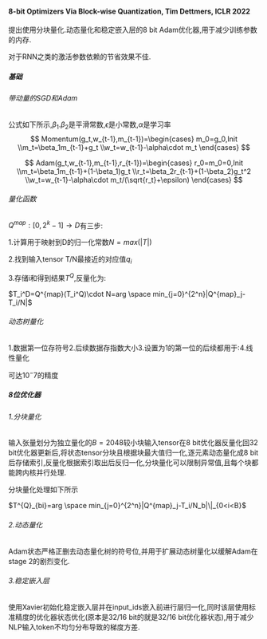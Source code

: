 #### 8-bit Optimizers Via Block-wise Quantization, Tim Dettmers, ICLR 2022

提出使用分块量化.动态量化和稳定嵌入层的8 bit Adam优化器,用于减少训练参数的内存.

对于RNN之类的激活参数依赖的节省效果不佳.

##### 基础

###### 带动量的SGD和Adam

公式如下所示,$\beta_1.\beta_2$是平滑常数,$\epsilon$是小常数,$\alpha$是学习率
$$
Momentum(g_t,w_{t-1},m_{t-1})=\begin{cases} m_0=g_0,Init
\\m_t=\beta_1m_{t-1}+g_t
\\w_t=w_{t-1}-\alpha\cdot m_t
\end{cases}
$$

$$
Adam(g_t,w_{t-1},m_{t-1},r_{t-1})=\begin{cases} r_0=m_0=0,Init
\\m_t=\beta_1m_{t-1}+(1-\beta_1)g_t
\\r_t=\beta_2r_{t-1}+(1-\beta_2)g_t^2
\\w_t=w_{t-1}-\alpha\cdot m_t/(\sqrt{r_t}+\epsilon)
\end{cases}
$$

###### 量化函数

$Q^{map}:[0,2^k-1]\rightarrow D$有三步:

1.计算用于映射到D的归一化常数$N=max(|T|)$

2.找到输入tensor T/N最接近的对应值$q_i$

3.存储i和得到结果$T^Q$,反量化为:

$T_i^D=Q^{map}(T_i^Q)\cdot N=arg \space min_{j=0}^{2^n}|Q^{map}_j-T_i/N|$

###### 动态树量化

1.数据第一位存符号2.后续数据存指数大小3.设置为1的第一位的后续都用于:4.线性量化

可达$10^-7$​的精度

##### 8位优化器

###### 1.分块量化

输入张量划分为独立量化的$B=2048$​较小块输入tensor在8 bit优化器反量化回32 bit优化器更新后,将状态tensor分块且根据块最大值归一化,逐元素动态量化成8 bit后存储索引,反量化根据索引取出后反归一化,分块量化可以限制异常值,且每个块都能跨内核并行处理.

分块量化处理如下所示

$T^{Q}_{bi}=arg \space min_{j=0}^{2^n}|Q^{map}_j-T_i/N_b|\|_{0<i<B}$

###### 2.动态量化

Adam状态严格正删去动态量化树的符号位,并用于扩展动态树量化以缓解Adam在stage 2的剧烈变化.

###### 3.稳定嵌入层

使用Xavier初始化稳定嵌入层并在input_ids嵌入前进行层归一化,同时该层使用标准精度的优化器状态优化(原本是32/16 bit的就是32/16 bit优化器状态),用于减少NLP输入token不均匀分布导致的梯度方差.